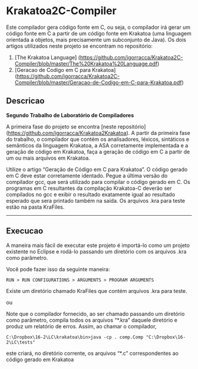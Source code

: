 # Krakatoa2C-Compiler

Este compilador gera código fonte em C, ou seja, o compilador irá gerar um código fonte em C a partir de um código fonte em Krakatoa (uma linguagem orientada a objetos, mais precisamente um subconjunto de Java).
Os dois artigos utilizados neste projeto se encontram no repositório:

1. [The Krakatoa Language] (https://github.com/igorracca/Krakatoa2C-Compiler/blob/master/The%20Krakatoa%20Language.pdf)
2. [Geracao de Codigo em C para Krakatoa] (https://github.com/igorracca/Krakatoa2C-Compiler/blob/master/Geracao-de-Codigo-em-C-para-Krakatoa.pdf)

## Descricao

**Segundo Trabalho de Laboratório de Compiladores**

A primeira fase do projeto se encontra [neste repositório] (https://github.com/igorracca/Krakatoa2Krakatoa).
A partir da primeira fase do trabalho, o compilador que contém os analisadores, léxicos, sintáticos e semânticos da linguagem Krakatoa, a ASA corretamente implementada e a geração de código em Krakatoa, faça a geração de código em C a partir de um ou mais arquivos em Krakatoa.

Utilize o artigo “Geração de Código em C para Krakatoa”. O código gerado em C deve estar corretamente identado. Pegue a última versão do compilador gcc, que será utilizado para compilar o código gerado em C.
Os programas em C resultantes da compilação Krakatoa-C deverão ser compilados no gcc e exibir o resultado exatamente igual ao resultado esperado que sera printado também na saída.
Os arquivos .kra para teste estão na pasta KraFiles.
  
-----------

## Execucao

A maneira mais fácil de executar este projeto é importá-lo como um projeto existente no Eclipse e rodá-lo passando um diretório com os arquivos .kra como parâmetro.

Você pode fazer isso da seguinte maneira:

`RUN > RUN CONFIGURATIONS > ARGUMENTS > PROGRAM ARGUMENTS`

Existe um diretório chamado KraFiles que contém arquivos .kra para teste. 
  
  
  ou
  
  
Note que o compilador fornecido, ao ser chamado passando um diretório como parâmetro, compila todos os arquivos “*.kra” daquele diretório e produz um relatório de erros. Assim, ao chamar o compilador,

`C:\Dropbox\16-2\LC\krakatoa\bin>java -cp . comp.Comp "C:\Dropbox\16-2\LC\tests"`

este criará, no diretório corrente, os arquivos “*.c” correspondentes ao código gerado em Krakatoa
 


